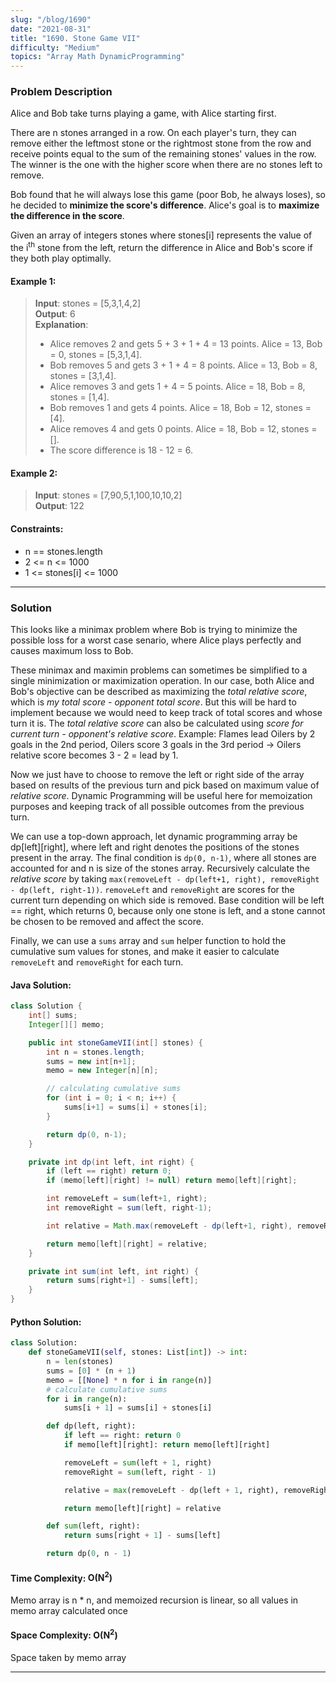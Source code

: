 ```yaml
---
slug: "/blog/1690"
date: "2021-08-31"
title: "1690. Stone Game VII"
difficulty: "Medium"
topics: "Array Math DynamicProgramming"
---
```


### Problem Description

Alice and Bob take turns playing a game, with Alice starting first.

There are n stones arranged in a row. On each player's turn, they can remove either the leftmost stone or the rightmost stone from the row and receive points equal to the sum of the remaining stones' values in the row. The winner is the one with the higher score when there are no stones left to remove.

Bob found that he will always lose this game (poor Bob, he always loses), so he decided to **minimize the score's difference**. Alice's goal is to **maximize the difference in the score**.

Given an array of integers stones where stones[i] represents the value of the i<sup>th</sup> stone from the left, return the difference in Alice and Bob's score if they both play optimally.

#### Example 1:

> **Input**: stones = [5,3,1,4,2] <br> **Output**: 6 <br> **Explanation**:
>
> - Alice removes 2 and gets 5 + 3 + 1 + 4 = 13 points. Alice = 13, Bob = 0, stones = [5,3,1,4].
> - Bob removes 5 and gets 3 + 1 + 4 = 8 points. Alice = 13, Bob = 8, stones = [3,1,4].
> - Alice removes 3 and gets 1 + 4 = 5 points. Alice = 18, Bob = 8, stones = [1,4].
> - Bob removes 1 and gets 4 points. Alice = 18, Bob = 12, stones = [4].
> - Alice removes 4 and gets 0 points. Alice = 18, Bob = 12, stones = [].
> - The score difference is 18 - 12 = 6.

#### Example 2:

> **Input**: stones = [7,90,5,1,100,10,10,2] <br> **Output**: 122

#### Constraints:

- n == stones.length
- 2 <= n <= 1000
- 1 <= stones[i] <= 1000

---

### Solution

This looks like a minimax problem where Bob is trying to minimize the possible loss for a worst case senario, where Alice plays perfectly and causes maximum loss to Bob.

These minimax and maximin problems can sometimes be simplified to a single minimization or maximization operation. In our case, both Alice and Bob's objective can be described as maximizing the _total relative score_, which is _my total score - opponent total score_. But this will be hard to implement because we would need to keep track of total scores and whose turn it is. The _total relative score_ can also be calculated using _score for current turn - opponent's relative score_. Example: Flames lead Oilers by 2 goals in the 2nd period, Oilers score 3 goals in the 3rd period -> Oilers relative score becomes 3 - 2 = lead by 1.

Now we just have to choose to remove the left or right side of the array based on results of the previous turn and pick based on maximum value of _relative score_. Dynamic Programming will be useful here for memoization purposes and keeping track of all possible outcomes from the previous turn.

We can use a top-down approach, let dynamic programming array be dp[left][right], where left and right denotes the positions of the stones present in the array. The final condition is `dp(0, n-1)`, where all stones are accounted for and n is size of the stones array. Recursively calculate the _relative score_ by taking `max(removeLeft - dp(left+1, right), removeRight - dp(left, right-1))`. `removeLeft` and `removeRight` are scores for the current turn depending on which side is removed. Base condition will be left == right, which returns 0, because only one stone is left, and a stone cannot be chosen to be removed and affect the score.

Finally, we can use a `sums` array and `sum` helper function to hold the cumulative sum values for stones, and make it easier to calculate `removeLeft` and `removeRight` for each turn.

#### Java Solution:

```java
class Solution {
    int[] sums;
    Integer[][] memo;

    public int stoneGameVII(int[] stones) {
        int n = stones.length;
        sums = new int[n+1];
        memo = new Integer[n][n];

        // calculating cumulative sums
        for (int i = 0; i < n; i++) {
            sums[i+1] = sums[i] + stones[i];
        }

        return dp(0, n-1);
    }

    private int dp(int left, int right) {
        if (left == right) return 0;
        if (memo[left][right] != null) return memo[left][right];

        int removeLeft = sum(left+1, right);
        int removeRight = sum(left, right-1);

        int relative = Math.max(removeLeft - dp(left+1, right), removeRight - dp(left, right-1));

        return memo[left][right] = relative;
    }

    private int sum(int left, int right) {
        return sums[right+1] - sums[left];
    }
}
```

#### Python Solution:

```python
class Solution:
    def stoneGameVII(self, stones: List[int]) -> int:
        n = len(stones)
        sums = [0] * (n + 1)
        memo = [[None] * n for i in range(n)]
        # calculate cumulative sums
        for i in range(n):
            sums[i + 1] = sums[i] + stones[i]

        def dp(left, right):
            if left == right: return 0
            if memo[left][right]: return memo[left][right]

            removeLeft = sum(left + 1, right)
            removeRight = sum(left, right - 1)

            relative = max(removeLeft - dp(left + 1, right), removeRight - dp(left, right - 1))

            return memo[left][right] = relative

        def sum(left, right):
            return sums[right + 1] - sums[left]

        return dp(0, n - 1)
```

#### Time Complexity: **O(N<sup>2</sup>)**

Memo array is n \* n, and memoized recursion is linear, so all values in memo array calculated once

#### Space Complexity: **O(N<sup>2</sup>)**

Space taken by memo array

---
